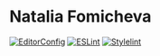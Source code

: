 # Natalia Fomicheva

[![EditorConfig](https://github.com/nataliafomicheva/website/actions/workflows/editorconfig.yml/badge.svg)](https://github.com/nataliafomicheva/website/actions/workflows/editorconfig.yml)
[![ESLint](https://github.com/nataliafomicheva/website/actions/workflows/eslint.yml/badge.svg)](https://github.com/nataliafomicheva/website/actions/workflows/eslint.yml)
[![Stylelint](https://github.com/nataliafomicheva/website/actions/workflows/stylelint.yml/badge.svg)](https://github.com/nataliafomicheva/website/actions/workflows/stylelint.yml)
